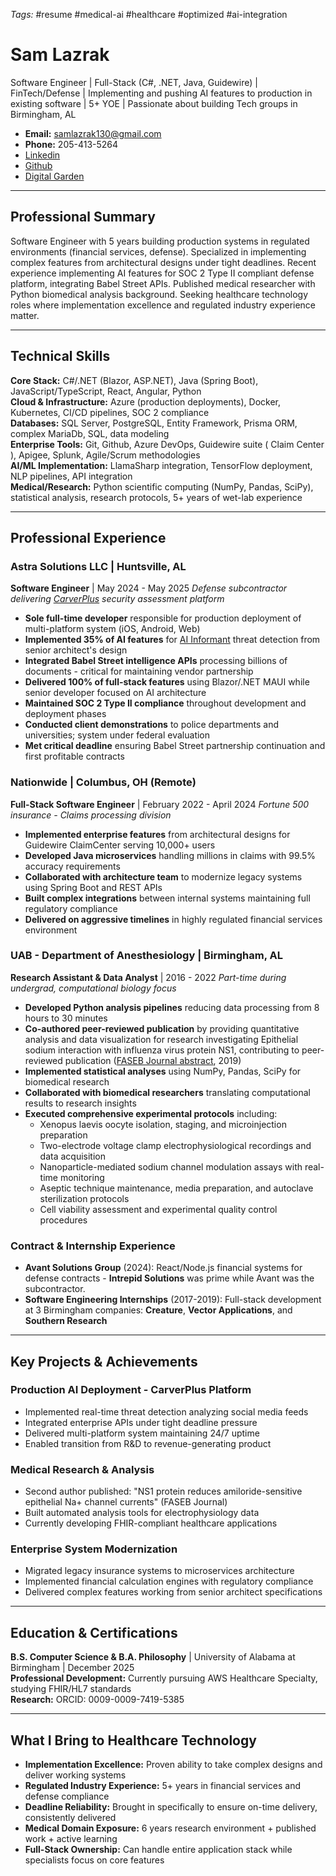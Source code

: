 *Tags:* #resume #medical-ai #healthcare #optimized #ai-integration

# Sam Lazrak

Software Engineer | Full-Stack (C#, .NET, Java, Guidewire) | FinTech/Defense | Implementing and pushing AI features to production in existing software | 5+ YOE | Passionate about building Tech groups in Birmingham, AL

- **Email:** samlazrak130@gmail.com 
- **Phone:** 205-413-5264
- [Linkedin](linkedin.com/in/samlazrak) 
- [Github](github.com/samlazrak) 
- [Digital Garden](garden.samlazrak.com)

---

## Professional Summary

Software Engineer with 5 years building production systems in regulated environments (financial services, defense). Specialized in implementing complex features from architectural designs under tight deadlines. Recent experience implementing AI features for SOC 2 Type II compliant defense platform, integrating Babel Street APIs. Published medical researcher with Python biomedical analysis background. Seeking healthcare technology roles where implementation excellence and regulated industry experience matter.

---

## Technical Skills

**Core Stack:** C#/.NET (Blazor, ASP.NET), Java (Spring Boot), JavaScript/TypeScript, React, Angular, Python  
**Cloud & Infrastructure:** Azure (production deployments), Docker, Kubernetes, CI/CD pipelines, SOC 2 compliance  
**Databases:** SQL Server, PostgreSQL, Entity Framework, Prisma ORM, complex MariaDb, SQL, data modeling  
**Enterprise Tools:** Git, Github, Azure DevOps, Guidewire suite ( Claim Center ), Apigee, Splunk, Agile/Scrum methodologies  
**AI/ML Implementation:** LlamaSharp integration, TensorFlow deployment, NLP pipelines, API integration  
**Medical/Research:** Python scientific computing (NumPy, Pandas, SciPy), statistical analysis, research protocols, 5+ years of wet-lab experience

---

## Professional Experience

### **Astra Solutions LLC** | Huntsville, AL  
**Software Engineer** | May 2024 - May 2025
*Defense subcontractor delivering [CarverPlus](https://www.carverplus.com/) security assessment platform*

- **Sole full-time developer** responsible for production deployment of multi-platform system (iOS, Android, Web)
- **Implemented 35% of AI features** for [AI Informant](https://www.carverplus.com/ai-informant) threat detection from senior architect's design
- **Integrated Babel Street intelligence APIs** processing billions of documents - critical for maintaining vendor partnership
- **Delivered 100% of full-stack features** using Blazor/.NET MAUI while senior developer focused on AI architecture
- **Maintained SOC 2 Type II compliance** throughout development and deployment phases
- **Conducted client demonstrations** to police departments and universities; system under federal evaluation
- **Met critical deadline** ensuring Babel Street partnership continuation and first profitable contracts

### **Nationwide** | Columbus, OH (Remote)  
**Full-Stack Software Engineer** | February 2022 - April 2024
*Fortune 500 insurance - Claims processing division*

- **Implemented enterprise features** from architectural designs for Guidewire ClaimCenter serving 10,000+ users
- **Developed Java microservices** handling millions in claims with 99.5% accuracy requirements
- **Collaborated with architecture team** to modernize legacy systems using Spring Boot and REST APIs
- **Built complex integrations** between internal systems maintaining full regulatory compliance
- **Delivered on aggressive timelines** in highly regulated financial services environment

### **UAB - Department of Anesthesiology** | Birmingham, AL  
**Research Assistant & Data Analyst** | 2016 - 2022
*Part-time during undergrad, computational biology focus*

- **Developed Python analysis pipelines** reducing data processing from 8 hours to 30 minutes
- **Co-authored peer-reviewed publication** by providing quantitative analysis and data visualization for research investigating Epithelial sodium interaction with influenza virus protein NS1, contributing to peer-reviewed publication ([FASEB Journal abstract](https://faseb.onlinelibrary.wiley.com/doi/abs/10.1096/fasebj.2019.33.1_supplement.549.5), 2019)
- **Implemented statistical analyses** using NumPy, Pandas, SciPy for biomedical research
- **Collaborated with biomedical researchers** translating computational results to research insights 
- **Executed comprehensive experimental protocols** including:
  - Xenopus laevis oocyte isolation, staging, and microinjection preparation
  - Two-electrode voltage clamp electrophysiological recordings and data acquisition
  - Nanoparticle-mediated sodium channel modulation assays with real-time monitoring
  - Aseptic technique maintenance, media preparation, and autoclave sterilization protocols
  - Cell viability assessment and experimental quality control procedures

### **Contract & Internship Experience**
- **Avant Solutions Group** (2024): React/Node.js financial systems for defense contracts - **Intrepid Solutions** was prime while Avant was the subcontractor. 
- **Software Engineering Internships** (2017-2019): Full-stack development at 3 Birmingham companies: **Creature**, **Vector Applications**, and **Southern Research**

---

## Key Projects & Achievements

### **Production AI Deployment - CarverPlus Platform**
- Implemented real-time threat detection analyzing social media feeds
- Integrated enterprise APIs under tight deadline pressure
- Delivered multi-platform system maintaining 24/7 uptime
- Enabled transition from R&D to revenue-generating product

### **Medical Research & Analysis**
- Second author published: "NS1 protein reduces amiloride-sensitive epithelial Na+ channel currents" (FASEB Journal)
- Built automated analysis tools for electrophysiology data
- Currently developing FHIR-compliant healthcare applications

### **Enterprise System Modernization**
- Migrated legacy insurance systems to microservices architecture
- Implemented financial calculation engines with regulatory compliance
- Delivered complex features working from senior architect specifications

---

## Education & Certifications

**B.S. Computer Science & B.A. Philosophy** | University of Alabama at Birmingham | December 2025  
**Professional Development:** Currently pursuing AWS Healthcare Specialty, studying FHIR/HL7 standards  
**Research:** ORCID: 0009-0009-7419-5385

---

## What I Bring to Healthcare Technology

- **Implementation Excellence:** Proven ability to take complex designs and deliver working systems
- **Regulated Industry Experience:** 5+ years in financial services and defense compliance
- **Deadline Reliability:** Brought in specifically to ensure on-time delivery, consistently delivered
- **Medical Domain Exposure:** 6 years research environment + published work + active learning
- **Full-Stack Ownership:** Can handle entire application stack while specialists focus on core features